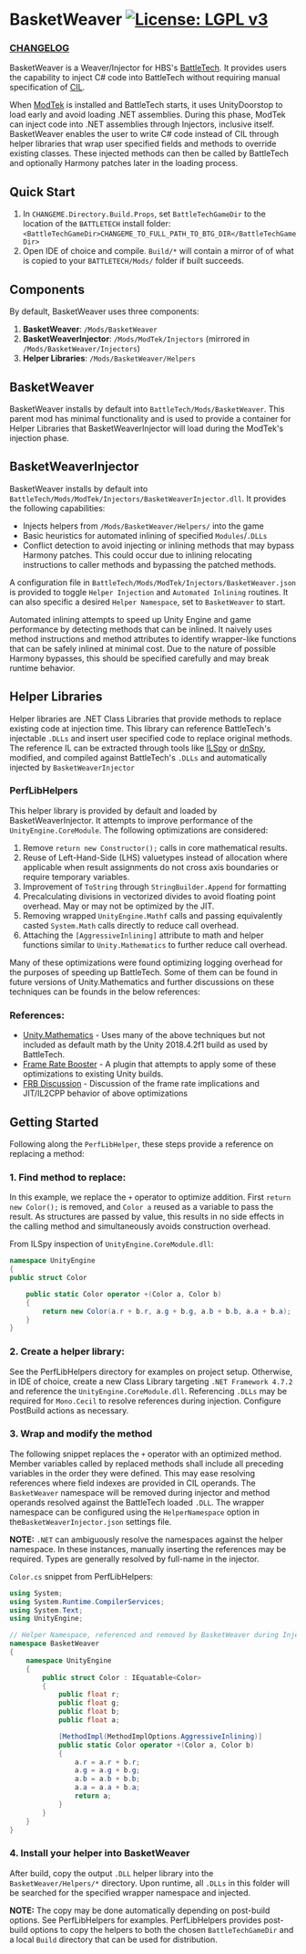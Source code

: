 # BasketWeaver [![License: LGPL v3](https://img.shields.io/badge/License-LGPL_v3-blue.svg)](https://www.gnu.org/licenses/lgpl-3.0) 

### [CHANGELOG](CHANGELOG.md)

BasketWeaver is a Weaver/Injector for HBS's [BattleTech](https://harebrained-schemes.com/battletech/). It provides users the capability to inject C# code into BattleTech without requiring manual specification of [CIL](https://learn.microsoft.com/en-us/dotnet/standard/managed-code). 

When [ModTek](https://github.com/BattletechModders/ModTek) is installed and BattleTech starts, it uses UnityDoorstop to load early and avoid loading .NET assemblies. During this phase, ModTek can inject code into .NET assemblies through Injectors, inclusive itself. BasketWeaver enables the user to write C# code instead of CIL through helper libraries that wrap user specified fields and methods to override existing classes. These injected methods can then be called by BattleTech and optionally Harmony patches later in the loading process.

## Quick Start

1. In `CHANGEME.Directory.Build.Props`, set `BattleTechGameDir` to the location of the `BATTLETECH` install folder: ```<BattleTechGameDir>CHANGEME_TO_FULL_PATH_TO_BTG_DIR</BattleTechGameDir>```
2. Open IDE of choice and compile. `Build/*` will contain a mirror of of what is copied to your `BATTLETECH/Mods/` folder if built succeeds.

## Components

By default, BasketWeaver uses three components:

1. **BasketWeaver**: `/Mods/BasketWeaver`
2. **BasketWeaverInjector**: `/Mods/ModTek/Injectors` (mirrored in `/Mods/BasketWeaver/Injectors`)
3. **Helper Libraries**: `/Mods/BasketWeaver/Helpers`

## BasketWeaver

BasketWeaver installs by default into `BattleTech/Mods/BasketWeaver`. This parent mod has minimal functionality and is used to provide a container for Helper Libraries that BasketWeaverInjector will load during the ModTek's injection phase.

## BasketWeaverInjector

BasketWeaver installs by default into `BattleTech/Mods/ModTek/Injectors/BasketWeaverInjector.dll`. It provides the following capabilities:
* Injects helpers from `/Mods/BasketWeaver/Helpers/` into the game
* Basic heuristics for automated inlining of specified `Modules`/`.DLLs`
* Conflict detection to avoid injecting or inlining methods that may bypass Harmony patches. This could occur due to inlining relocating instructions to caller methods and bypassing the patched methods.

A configuration file in `BattleTech/Mods/ModTek/Injectors/BasketWeaver.json` is provided to toggle `Helper Injection` and `Automated Inlining` routines. It can also specific a desired `Helper Namespace`, set to `BasketWeaver` to start.

Automated inlining attempts to speed up Unity Engine and game performance by detecting methods that can be inlined. It naively uses method instructions and method attributes to identify wrapper-like functions that can be safely inlined at minimal cost. Due to the nature of possible Harmony bypasses, this should be specified carefully and may break runtime behavior.

## Helper Libraries

Helper libraries are .NET Class Libraries that provide methods to replace existing code at injection time. This library can reference BattleTech's injectable `.DLLs` and insert user specified code to replace original methods. The reference IL can be extracted through tools like [ILSpy](https://github.com/icsharpcode/ILSpy) or [dnSpy](https://github.com/dnSpy/dnSpy), modified, and compiled against BattleTech's `.DLLs` and automatically injected by `BasketWeaverInjector`

### PerfLibHelpers

This helper library is provided by default and loaded by BasketWeaverInjector. It attempts to improve performance of the `UnityEngine.CoreModule`. The following optimizations are considered:
1. Remove `return new Constructor();` calls in core mathematical results.
2. Reuse of Left-Hand-Side (LHS) valuetypes instead of allocation where applicable when result assignments do not cross axis boundaries or require temporary variables. 
3. Improvement of `ToString` through `StringBuilder.Append` for formatting
4. Precalculating divisions in vectorized divides to avoid floating point overhead. May or may not be optimized by the JIT.
5. Removing wrapped `UnityEngine.Mathf` calls and passing equivalently casted `System.Math` calls directly to reduce call overhead. 
6. Attaching the `[AggressiveInlining]` attribute to math and helper functions similar to `Unity.Mathematics` to further reduce call overhead.

Many of these optimizations were found optimizing logging overhead for the purposes of speeding up BattleTech. Some of them can be found in future versions of Unity.Mathematics and further discussions on these techniques can be founds in the below references:

### References:
* [Unity.Mathematics](https://github.com/Unity-Technologies/Unity.Mathematics) - Uses many of the above techniques but not included as default math by the Unity 2018.4.2f1 build as used by BattleTech.
* [Frame Rate Booster](https://github.com/tool-buddy/FrameRateBooster) - A plugin that attempts to apply some of these optimizations to existing Unity builds. 
* [FRB Discussion](https://discussions.unity.com/t/vector3-and-other-structs-optimization-of-operators/668199) - Discussion of the frame rate implications and JIT/IL2CPP behavior of above optimizations

## Getting Started

Following along the `PerfLibHelper`, these steps provide a reference on replacing a method:

### 1. Find method to replace:

In this example, we replace the `+` operator to optimize addition. First `return new Color();` is removed, and `Color a` reused as a variable to pass the result. As structures are passed by value, this results in no side effects in the calling method and simultaneously avoids construction overhead.

From ILSpy inspection of `UnityEngine.CoreModule.dll`:
```csharp
namespace UnityEngine
{
public struct Color

    public static Color operator +(Color a, Color b)
    {
        return new Color(a.r + b.r, a.g + b.g, a.b + b.b, a.a + b.a);
    }
}
```


### 2. Create a helper library:

See the PerfLibHelpers directory for examples on project setup. Otherwise, in IDE of choice, create a new Class Library targeting `.NET Framework 4.7.2` and reference the `UnityEngine.CoreModule.dll`. Referencing `.DLLs` may be required for `Mono.Cecil` to resolve references during injection. Configure PostBuild actions as necessary.

### 3. Wrap and modify the method

The following snippet replaces the `+` operator with an optimized method. Member variables called by replaced methods shall include all preceding variables in the order they were defined. This may ease resolving references where field indexes are provided in CIL operands. The `BasketWeaver` namespace will be removed during injector and method operands resolved against the BattleTech loaded `.DLL`. The wrapper namespace can be configured using the `HelperNamespace` option in the`BasketWeaverInjector.json` settings file.

**NOTE:** `.NET` can ambiguously resolve the namespaces against the helper namespace. In these instances, manually inserting the references may be required. Types are generally resolved by full-name in the injector. 

`Color.cs` snippet from PerfLibHelpers:
```csharp
using System;
using System.Runtime.CompilerServices;
using System.Text;
using UnityEngine;

// Helper Namespace, referenced and removed by BasketWeaver during Injetion
namespace BasketWeaver
{
    namespace UnityEngine
    {
        public struct Color : IEquatable<Color>
        {
            public float r;
            public float g;
            public float b;
            public float a;

            [MethodImpl(MethodImplOptions.AggressiveInlining)]
            public static Color operator +(Color a, Color b)
            {
                a.r = a.r + b.r;
                a.g = a.g + b.g;
                a.b = a.b + b.b;
                a.a = a.a + b.a;
                return a;
            }
        }
    }
}
```
### 4. Install your helper into BasketWeaver

After build, copy the output `.DLL` helper library into the `BasketWeaver/Helpers/*` directory. Upon runtime, all `.DLLs` in this folder will be searched for the specified wrapper namespace and injected. 

**NOTE:** The copy may be done automatically depending on post-build options. See PerfLibHelpers for examples. PerfLibHelpers provides post-build options to copy the helpers to both the chosen `BattleTechGameDir` and a local `Build` directory that can be used for distribution.

